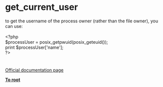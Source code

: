 # get_current_user




<div class="phpcode"><span class="html">
to get the username of the process owner (rather than the file owner), you can use:<br><br><span class="default">&lt;?php<br>$processUser </span><span class="keyword">= </span><span class="default">posix_getpwuid</span><span class="keyword">(</span><span class="default">posix_geteuid</span><span class="keyword">());<br>print </span><span class="default">$processUser</span><span class="keyword">[</span><span class="string">&apos;name&apos;</span><span class="keyword">];<br></span><span class="default">?&gt;</span>
</span>
</div>
  

#

[Official documentation page](https://www.php.net/manual/en/function.get-current-user.php)

**[To root](/README.md)**